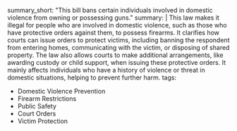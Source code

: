 summary_short: "This bill bans certain individuals involved in domestic violence from owning or possessing guns."
summary: |
  This law makes it illegal for people who are involved in domestic violence, such as those who have protective orders against them, to possess firearms. It clarifies how courts can issue orders to protect victims, including banning the respondent from entering homes, communicating with the victim, or disposing of shared property. The law also allows courts to make additional arrangements, like awarding custody or child support, when issuing these protective orders. It mainly affects individuals who have a history of violence or threat in domestic situations, helping to prevent further harm.
tags:
  - Domestic Violence Prevention
  - Firearm Restrictions
  - Public Safety
  - Court Orders
  - Victim Protection
